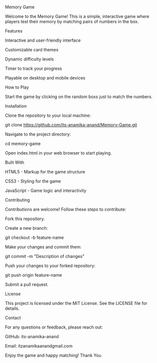 Memory Game

Welcome to the Memory Game! This is a simple, interactive game where players test their memory by matching pairs of numbers in the box.

Features

Interactive and user-friendly interface

Customizable card themes

Dynamic difficulty levels

Timer to track your progress

Playable on desktop and mobile devices

How to Play

Start the game by clicking on the random boxs just to match the numbers.



Installation

Clone the repository to your local machine:

git clone https://github.com/its-anamika-anand/Memory-Game.git

Navigate to the project directory:

cd memory-game

Open index.html in your web browser to start playing.

Built With

HTML5 - Markup for the game structure

CSS3 - Styling for the game

JavaScript - Game logic and interactivity

Contributing

Contributions are welcome! Follow these steps to contribute:

Fork this repository.

Create a new branch:

git checkout -b feature-name

Make your changes and commit them:

git commit -m "Description of changes"

Push your changes to your forked repository:

git push origin feature-name

Submit a pull request.

License

This project is licensed under the MIT License. See the LICENSE file for details.

Contact

For any questions or feedback, please reach out:

GitHub: its-anamika-anand

Email: itzanamikaanandgmail.com

Enjoy the game and happy matching!
Thank You

